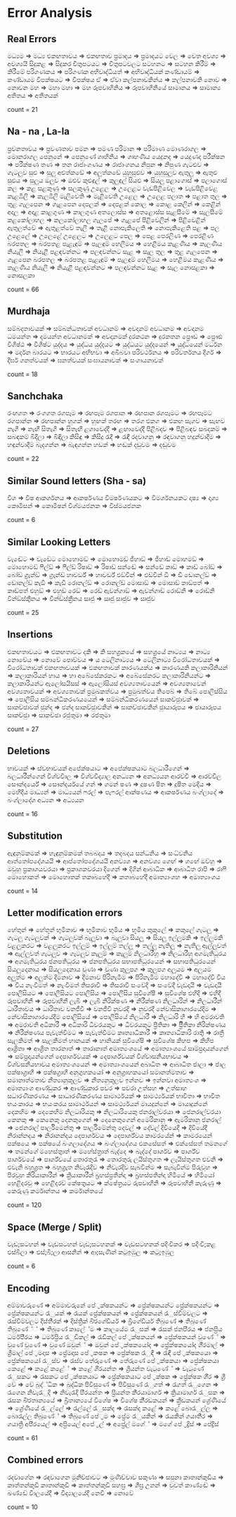 # Error Analysis
## Real Errors

මධ්‍යම => මධ්‍ය
එකඟතාවය => එකඟතාව
ප්‍රමාදය => ප්‍රමාදයට
වෙල => වෙත
අවශ්‍ය => අවශ්‍යයි
සිදුකළ => සිදුකර
චිත‍්‍රපටයට => චිත‍්‍රපටවලට
සටහනට => සටහන
කිරීම් => කිරීමේ
පරිගණකය => පරිගණක
අභිවෘද්ධියත් => අභිවෘද්ධියක්
කණ්ඩායම් => කණ්ඩායම
විපක්ෂයට => විපක්ෂය
ඒ => ඒවා
කල්පනාවකින්ය => කල්පනාවකි
නොව => නොවන
මහ => මහා
මහා => මහ
රූපවාහිනිය => රූපවාහිනියේ
සාමානය => සාමාන්‍ය
අතීතය => අතීතයක්

count = 21

## Na - na , La-la

ප්‍රවනතාවය => ප්‍රවණතාව
පමන => පමණ
පරිමාන => පරිමාණ
මොණරාගල => මොනරාගල
පෙනුනේ => පෙනුණේ
ගෘහිනිය => ගෘහණිය
යෙදුනද => යෙදුණද
පරීක්ෂන => පරීක්ෂණ
තණ => තන
රාජාංගණය => රාජාංගනය
නිපුන => නිපුණ
ගැටළුව => ගැටලුව
සුළු => සුලු
අළුත්කඩේ => අලුත්කඩේ
යුහුසුළුව => යුහුසුලුව
ඇතුලු => ඇතුළු
සුළුය => සුලුය
ඔලුව => ඔළුව
කුළුඳුල් => කුලුඳුල්
සියළු => සියලු
පළාගොස් => පලාගොස්
කල => කළ
සළකුණු => සලකුණු
උළෙල => උලෙළට
වැඩපිළිවෙල => වැඩපිළිවෙළ
කැළඹිලි => කැලඹිලි
මැලිවෙති => මැළිවෙති
උළෙල => උලෙළ
පලාත => පළාත
තුල => තුළ
ගැලපෙන => ගැළපෙන
දෙපලක් => දෙපළක්
කොල => කොළ
කෙලින් => කෙළින්
අදාල => අදාළ
කාළගුණ => කාලගුණ
අතලොස්ස => අතළොස්ස
සැළසීමේ => සැලසීමේ
කළකෝලාහල => කලකෝලාහල
ගැලපේ => ගැළපේ
පිළිවෙලින් => පිළිවෙළින්
ඇතුලත්වේ => ඇතුළත්වේ
තැලී => තැළී
නොපැකිලෙති => නොපැකිළෙති
පළ => පල
උළෙලේ => උලෙළේ
උළෙලට => උලෙළට
පෙල => පෙළ
පෙරලිණ => පෙරළිණ
බරපතල => බරපතළ
පැළැඳුම් => පැලඳුම්
හෙලීමය => හෙළීමය
කැළණිය => කැලණිය
නියැලී => නියැළී
පළඳවන්නට => පලඳවන්නට
සැළ => සැල
තුල => තුළ
ගැලපෙන => ගැළපෙන
බරපතල => බරපතළ
පැළැඳුම් => පැලඳුම්
හෙලීමය => හෙළීමය
කැළණිය => කැලණිය
නියැලී => නියැළී
පළඳවන්නට => පලඳවන්නට
සැළ => සැල
නොසළකා => නොසලකා

count = 66

## Murdhaja

සම්බදතාවයක් => සම්බන්ධතාවක්
අවධානම් => අවදානම්
අවධානම => අවදානම
ධමයන්ත => දමයන්ත
අවධානමක් => අවදානමක්
දුරකථන => දුරකතන
ප්‍රෞඩ => ප්‍රෞඪ
විශිෂ්ඨ => විශිෂ්ට
යුද්දය => යුද්ධය
යුද්දයට => යුද්ධයට
යුද්දයෙන් => යුද්ධයෙන්
මර්ධන => මර්දන
බාරයට => භාරයට
අභිභවා => අබිබවා
පරිවර්ථනය => පරිවර්තනය
දීර්ග => දීර්ඝ
ගනත්වයක් => ඝනත්වයක්
සංඝායනාවක් => සංගායනාවක්

count = 18

## Sanchchaka

රංඟගත => රංගගත
රගපෑම => රඟපෑම
රගපාන => රඟපාන
රගපෑමට => රඟපෑමට
රගපාන්න => රඟපාන්න
හුගක් => හුඟක්
තරඟ => තරග
එකග => එකඟ
සැගව => සැඟව
නැගී => නැඟී
සිතැගි => සිතැඟි
ළගාවෙද්දී => ළඟාවෙද්දී
පිළිබදව => පිළිබඳව
සබදකම් => සබඳකම්
බිදිලා => බිඳිලා
කිසිඳු => කිසිදු
රැදී => රැඳී
රදවාගනු => රඳවාගනු
හදුන්වාදීම => හඳුන්වාදීම
බැදගන්න => බැඳගන්න
හඩක් => හඬක්
දඩුවම => දඬුවම

count = 22

## Similar Sound letters (Sha - sa)

විශ => විෂ
ආකර්ශනය => ආකර්ෂණය
විමර්ෂණයකට => විමර්ශනයකට
දෘෂ්‍ය => දෘශ්‍ය
කොමිසන් => කොමිෂන්
විශ්මයජනක => විස්මයජනක

count = 6

## Similar Looking Letters

වැඬේට => වැඩේට
මොහොමඞ් => මොහොමඩ්
ජිහාඞ් => ජිහාඩ්
මොහමඞ් => මොහොමඩ්
ෆීල්ඞ් => ෆීල්ඩ්
රිෂාඞ් => රිෂාඩ්
සන්ඬේ => සන්ඩේ
කාඞ් => කාඩ්
බෝඞ් => බෝඩ්
ග්‍රෑන්ඞ් => ග්‍රෑන්ඩ්
හාවර්ඞ් => හාවර්ඩ්
එඞ්වින් => එඩ්වින්
ඞී => ඩී
ඩොනල්ඞ් => ඩොනල්ඩ්
කැඞී => කැඩී
රොනල්ඞ් => රොනල්ඩ්
මොසාඞ් => මොසාඩ්
කාඞ්පත් => කාඩ්පත්
එහුඞ් => එහුඩ්
රෙඞ් => රෙඩ්
ඇවන්ගාඞ් => ඇවන්ගාඩ්
රොඞ්නි => රොඩ්නි
වින්ඞ්ස්ක‍්‍රීනය => වින්ඩ්ස්ක්‍රීනය
සෘජු => ඍජු
සෘජුව => ඍජුව

count = 25

## Insertions

එකඟතාවයට => එකඟතාවට
දකි => කි
සහශ්‍රකයේ => සහශ්‍රයේ
නාට්‍යය => නාට්‍ය
නොවේය => නොවේ
පොව්වය => ය
ටෙලිනාට්‍යය => ටෙලිනාට්‍ය
විරෝධතාවයක් => විරෝධතාවක්
එකඟතාවයක් => එකඟතාවක්
කාරණයක්ය => කාරණයකි
කලාකාරිනියන් => කලාකාරියන්
හාය => හා
අබේසේකරකට => අබේසේකරට
කලාකාරිනියන්ට => කලාකාරියන්ට
ඇලෝසයිසස් => ඇලෝසියස්
අවශ්‍යතාවයෙන් => අවශ්‍යතාවෙන්
අවශ්‍යතාවයක් => අවශ්‍යතාවක්
ප්‍රමුඛකත්වය => ප්‍රමුඛත්වය
තිපෙබ් => තිබේ
පොලිස්සිය => පොලීසිය
සම්බන්ධීකරණයයෙන් => සම්බන්ධීකරණයෙන්
සාකච්ඡුාවක් => සාකච්ඡාවක්
ඡුන්ද => ඡන්ද
සාකච්ඡුාවකින් => සාකච්ඡාවකින්
ඡුායාරූපය => ඡායාරූපය
සාකච්ඡුා => සාකච්ඡා
රජුතුමා => රජතුමා

count = 27

## Deletions

භාවයක් => ස්වභාවයක්
අපේක්ෂයාට => අපේක්ෂකයාට
බලධාරීගෙන් => බලධාරීන්ගෙන්
විශ්වවිාල => විශ්වවිද්‍යාල
අනධ්‍යන => අනධ්‍යයන
ආරච්චි => ආරච්චිල
සෞන්දර්යේ => සෞන්දර්යයේ
ගන් => ගමන්
ෂණ => දූෂණ
ෂිත => දූෂිත
මෙදිය => මෙහිදීය
මාධ්‍යන් => මාධ්‍යයන්
ෆරල් => පැෆරල්
ආක්ෂණය => ආකර්ෂණය
බංග්ලාදේ => බංග්ලාදේශ
අධ්‍යන => අධ්‍යයන

count = 16

## Substitution

ඇඳුනුම්කමක් => හැඳුනුම්කමක්
තබබදය => තදබදය
සන්ධනිය => සංධ්වනිය
ආත්තෝපදේශයයි => ආප්තෝපදේශයයි
අනව්‍යශ => අනවශ්‍ය
ගෙඟ් => ගඟේ
ඔව්හු => ඔවුහු
ප්‍රකාශයවරයා => ප්‍රකාශකවරයා
දිගෙන් => දිගින්
ආබාධික => ආබාධිත
රාපි => රාෆි
මොහොකත් => මොහොතක්
තකාබහේදී => කතාබහේදී
අමාත්‍යාංශහ => අමාත්‍යාංශය

count = 14

## Letter modification errors

හේතුන් => හේතූන්
භුමිකාව => භූමිකාව
භුමිය => භූමිය
කුකුලේ => කකුලේ
ගැටලූ => ගැටලු
ගැටලූවක් => ගැටලුවක්
බැලූ‍වා => බැලුවා
සියලූ => සියලු
ඉල්ලූමකි => ඉල්ලුමකි
වළලූ‍කරට => වළලුකරට
ඉල්ලූ‍ම් => ඉල්ලුම්
තල්ලූ => තල්ලු
නැතිලූ => නැතිලු
ඇල්ලූවත් => ඇල්ලුවත්
ගැටලූව => ගැටලුව
කැලූම් => කැලුම්
නිලධාරීහූ => නිලධාරීහු
අගමැතිධූරය => අගමැතිධුරය
ජනපතිධූරය => ජනපතිධුරය
සභාපතිධූරයෙන් => සභාපතිධුරයෙන්
සියලූදෙනාය => සියලුදෙනාය
වූණා => වුණා
කුලූපග => කුලුපග
අලූයම => අලුයම
අලූත්ම => අලුත්ම
දිමනාව => දීමනාව
පිරිනැමිම => පිරිනැමීම
මහාදේවී => මහාදේවි
වීය => විය
නැංවිමත් => නැංවීමත්
තිසරාවි => තිසරාවී
සංවේදි => සංවේදී
වැඩදායි => වැඩදායී
පොලිසියට => පොලීසියට
පොලිසිය => පොලීසිය
සුවිශේෂී => සුවිශේෂ
එහිදි => එහිදී
රූපවාහිනි => රූපවාහිනී
ලැබි => ලැබී
නිරික්ෂණ => නිරීක්ෂණ
නිලධාරින් => නිලධාරීන්
ධාරීතාවය => ධාරිතාව
වනජීවී => වනජීවි
නුවරදි => නුවරදී
නේවාසිකාගාරයේදිම => නේවාසිකාගාරයේදීම
පොලිසියේ => පොලීසියේ
නිලධාරී => නිලධාරි
හී => හි
අමරාවති => අමරාවතී
අධිකාරී => අධිකාරි
ධිවරයකුට => ධීවරයකුට
ප්‍රිතිකා => ප්‍රීිතිකා
නිරික්ෂණය => නිරීක්ෂණය
පැවැත්විමට => පැවැත්වීමට
කෘත්‍යාධිකාරී => කෘත්‍යාධිකාරි
රාත‍්‍රි => රාත්‍රී
සැලකිමත් => සැලකීමත්
හානයක් => හානියක්
සුවිශේෂි => සුවිශේෂ
කිහප => කිහිප
ආශ්‍රිතා => ආශ්‍රිත
තාරනාත් => තාරානාත්
අමාත්‍යංශයේ => අමාත්‍යාංශයේ
සාම්ප්‍රදායන්ගෙන් => සම්ප්‍රදායන්ගෙන්
දෙපාර්ශවයක් => දෙපාර්ශ්වයක්
විශ්වාසනීයභාවය => විශ්වසනීයභාවය
අමාත්‍යංශයෙන් => අමාත්‍යාංශයෙන්
අබාධිත => ආබාධිත
ජාලා => ජාල
පක්ෂාග්‍රාහී => පක්ෂග්‍රාහී
අනුග‍්‍රහකයෝ => අනුග්‍රාහකයෝ
සමානත්මතාව => සමානාත්මතාව
නීත්‍යානුකූලව => නීත්‍යනුකූලව
ඉන්නව => ඉන්නවා
අමාත්‍යංශ => අමාත්‍යාංශ
ආණ්ඩුකර => ආණ්ඩුකාර
පවර => පවරා
උත්සහ => උත්සාහ
සධාරණීකරණය => සාධාරණීකරණය
සාමාර්ථයක් => සාමර්ථ්‍යයක්
භාවිතා => භාවිත
භයංකාරය => භයංකරය
සාමාර්ථයන් => සාමර්ථ්‍යයන්
මායදුන්නේ => මායාදුන්නේ
දෙකහිම => දෙකෙහිම
නිලධාරියකු => නිලධාරියෙකු
ජනරාල්වරයා => ජෙනරාල්වරයා
කෙනකු => කෙනෙකු
දෙනකුගෙන් => දෙනෙකුගෙන්
අමෙරිකානු => ඇමරිකානු
ජනරාල් => ජෙනරාල්
පාර්ලිමෙන්තු => පාර්ලිමේන්තු
දෙවල් => දේවල්
දිවියෙදී => දිවියේදී
නිරාන්නදය => නිරානන්දය
දෙපාර්ශවය => දෙපාර්ශ්වය
කාමරයේන් => කාමරයෙන්
පක්ෂයෙ => පක්ෂයේ
බංගලාදේශය => බංග්ලාදේශය
එකසේසත් => එක්සේසත්
තමනගේ => තමන්ගේ
මහෙස්ත‍්‍රාත් => මහේස්ත්‍රාත්
බැද්දෙ => බැද්දේ
පාර්ශව => පාර්ශ්ව
පාර්ශවයේ => පාර්ශ්වයේ
තොරතුරැ => තොරතුරු
ලයිස්තුගත => ලැයිස්තුගත
එවනි => එවැනි
බහුශ්‍රත => බහුශ්‍රැත
නිවැරැදිව => නිවැරදිව
සැබවින්ම => සැබැවින්ම
පිරුවූහ => පිරවූහ
කිරියාකාරීන් => ක්‍රියාකාරීන්
බ්‍රහස්ප්‍රතින්දා => බ්‍රහස්පතින්දා
හිමියේ => හිමියෝ
හෙළිදරවු => හෙළිදරව්
කේෂත‍්‍රයට => ක්ෂේත්‍රයට
රුපවාහිනි => රූපවාහිනී
කැරුණු => කෙරුණු
කර්මාන්තය => කර්මාන්තයේ


count = 120

## Space (Merge / Split)

වැඩ;සටහන් => වැඩසටහන්
වැඩ;සටහනක් => වැඩසටහනක්
පදිංචිකර => පදිංචි;කළ
එස්බීලා => එස්;බී;ලා
ආසනින් => ආ;සැණින්
කටුඉඹුල => කටු;ඉඹුල

count = 6

## Encoding
අම්මාවරුණේ => අම්මාවරුනේ
පේ‍්‍රක්ෂකයන්ට => ප්‍රේක්ෂකයන්ට
ප්‍රේක්ෂකයන්ට => ප්‍රේක්ෂකයන්ට
රැුයක් => රැයක්
ප්‍රේක්ෂකයන් => ප්‍රේක්ෂකයන්
රැුස්වීම්වලට => රැස්වීම්වලට
දිස්ති‍්‍රක් => දිස්ත්‍රික්
බි්‍රගේඩියර් => බ්‍රිගේඩියර්
තිබුණේ => තිබුණේ
තිබුණේ්් => තිබුණේ
කාලේ්ම => කාලයේම
රැුසක් => රැසක්
ජනපි‍්‍රය => ජනප්‍රිය
ධර්මපි‍්‍රය => ධර්මප්‍රිය
රැුඩිකල් => රැඩිකල්
පේ‍්‍රක්ෂකයන් => ප්‍රේක්ෂකයන්
වුණේ් => වුණේ
වුණේ => වුණේ
ඔවුන්් => ඔවුන්
පේ‍්‍රක්ෂකයෝද => ප්‍රේක්ෂකයෝද
ශී‍්‍රමාල් => ශ්‍රීමාල්
පේ‍්‍රමදාස => ප්‍රේමදාස
පේ‍්‍රකෂක => ප්‍රේක්ෂක
රැුඳී => රැඳී
පේ‍්‍රක්ෂකයො => ප්‍රේක්ෂකයෝ
රැුස්ව => රැස්ව
තේරුණේ => තේරුණේ
පේ‍්‍රක්ෂකයා => ප්‍රේක්ෂකයා
කෙළේ => කළේ
කළේ් => කළේ
ශි‍්‍රයන්ත => ශ්‍රියන්ත
වැටුණේ් => වැටුණේ
රැුසකට => රැසකට
පේ‍්‍රක්ෂකයාට => ප්‍රේක්ෂකයාට
පේ‍්‍රක්ෂක => ප්‍රේක්ෂක
ශී‍්‍ර => ශ්‍රී
වේ => වේ
බුද්්ධික => බුද්ධික
පිවිසුණේ => පිවිසුණේ
රැුගත් => රැගත්
රැුගෙන => රැගෙන
නිවැරැුදි => නිවැරැදි
පි‍්‍රයන්ත => ප්‍රියන්ත
කි‍්‍රයාමාර්ග => ක්‍රියාමාර්ග
රැුසක => රැසක
බි්‍රතාන්‍යයේ => බ්‍රිතාන්‍යයේ
විශේෂ => විශේෂ
කී‍්‍රඩකයන් => ක්‍රීඩකයන්
ශ්‍රේණියේ => ශ්‍රේණියේ
රැුල්ලේ => රැල්ලේ
රැුසක්ද => රැසක්ද
කළේ => කළේ
බොරැුල්ල => බොරැල්ල
තිබුණේ් => තිබුණේ
පේ‍්‍රම => ප්‍රේම
රැුයකින් => රැයකින්
ගයාති‍්‍ර => ගයාත්‍රි
අපි‍්‍රයෙල් => අප්‍රියෙල්
අපේ‍්‍රල් => අප්‍රේල්
මගේ් => මගේ
පේ‍්‍රද්‍රිස් => පේද්‍රිස්

count = 61

## Combined errors

රදවාගේන => රඳවාගෙන
මූනිච්ඡාවට => මූණිච්චාව
සකුණා => සපුනා
කාතාන්කුඩිය => කාත්තන්කුඩි
කාතාන්කුඩි => කාත්තන්කුඩි
සහඝ්‍ර => ශීඝ්‍ර
උනන් => වුවත්
කාණ්ඬේ => ඛණ්ඩේ
විාලයේදී => විද්‍යාලයේදී
නෙවී => නොවේ

count = 10

